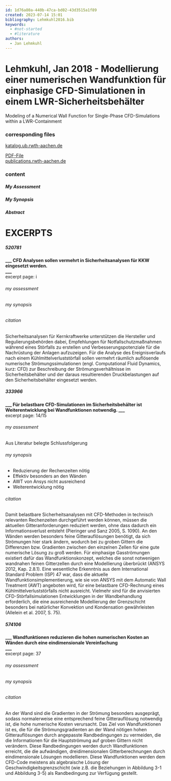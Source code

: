 ```yaml
---
id: 1d76a80a-440b-47ca-bd02-43d3515a1f89
created: 2023-07-14 15:01
bibliography: Lehmkuhl2016.bib
keywords: 
  - #not-started 
  - #literature
authors:
  - Jan Lehmkuhl
---
```




Lehmkuhl, Jan 2018 - Modellierung einer numerischen Wandfunktion für einphasige CFD-Simulationen in einem LWR-Sicherheitsbehälter
======================================================================

Modeling of a Numerical Wall Function for Single-Phase CFD-Simulations within a LWR-Containment


### corresponding files
[katalog.ub.rwth-aachen.de](https://katalog.ub.rwth-aachen.de/discovery/fulldisplay?docid=alma991008600089706448&context=L&vid=49HBZ_UBA:VU1)  

[PDF-File](Lehmkuhl2018_Dissertation_modeling-a-numeric-wall-function.pdf)  
[publications.rwth-aachen.de](https://publications.rwth-aachen.de/record/751645/files/751645.pdf)  



### content
##### My Assessment

##### My Synopsis

##### Abstract


EXCERPTS
======================================================================

<!-- here place your excerpts -->
<!-- you can devide the chapters by second & third level header -->


##### 520781
**___
CFD Analysen sollen vermehrt in Sicherheitsanalysen für KKW eingesetzt werden.  
___**  
excerpt page: i
###### my assessment
###### my synopsis
###### citation
Sicherheitsanalysen für Kernkraftwerke unterstützen die Hersteller und Regulierungsbehörden dabei, Empfehlungen für Notfallschutzmaßnahmen während eines Störfalls zu erstellen und Verbesserungspotenziale für die Nachrüstung der Anlagen aufzuzeigen. 
Für die Analyse des Ereignisverlaufs nach einem Kühlmittelverluststörfall sollen vermehrt räumlich auflösende numerische Strömungssimulationen (engl. Computational Fluid Dynamics, kurz: CFD) zur Beschreibung der Strömungsverhältnisse im Sicherheitsbehälter und der daraus resultierenden Druckbelastungen auf den Sicherheitsbehälter eingesetzt werden. 


##### 333966
**___
Für belastbare CFD-Simulationen im Sicherheitsbehälter ist Weiterentwicklung bei Wandfunktionen notwendig. 
___**  
excerpt page: 14/15
###### my assessment
Aus Literatur belegte Schlussfolgerung
###### my synopsis
- Reduzierung der Rechenzeiten nötig
- Effektiv besonders an den Wänden
- AWT von Ansys nicht ausreichend 
- Weiterentwicklung nötig
###### citation
Damit belastbare Sicherheitsanalysen mit CFD-Methoden in technisch relevanten Rechenzeiten durchgeführt werden können, müssen die aktuellen Gitteranforderungen reduziert werden, ohne dass dadurch ein Informationsverlust entsteht (Pieringer und Sanz 2005, S. 1090). 
An den Wänden werden besonders feine Gitterauflösungen benötigt, da sich Strömungen hier stark ändern, wodurch bei zu groben Gittern die Differenzen bzw. Gradienten zwischen den einzelnen Zellen für eine gute numerische Lösung zu groß werden. 
Für einphasige Gasströmungen existiert dafür das Wandfunktionskonzept, welches die sonst notwenigen wandnahen feinen Gitterzellen durch eine Modellierung überbrückt (ANSYS 2012, Kap. 2.8.1). 
Eine wesentliche Erkenntnis aus dem International Standard Problem (ISP) 47 war, dass die aktuelle Wandfunktionsimplementierung, wie sie von ANSYS mit dem Automatic Wall Treatment (AWT) angeboten wird, für eine belastbare CFD-Rechnung eines Kühlmittelverluststörfalls nicht ausreicht. 
Vielmehr sind für die anvisierten CFD-Störfallsimulationen Entwicklungen in der Wandbehandlung erforderlich, die eine ausreichende Modellierung der Grenzschicht besonders bei natürlicher Konvektion und Kondensation gewährleisten (Allelein et al. 2007, S. 75).


##### 574106
**___
Wandfunktionen reduzieren die hohen numerischen Kosten an Wänden durch eine eindimensionale Vereinfachung  
___**  
excerpt page: 37
###### my assessment
###### my synopsis
###### citation
An der Wand sind die Gradienten in der Strömung besonders ausgeprägt, sodass normalerweise eine entsprechend feine Gitterauflösung notwendig ist, die hohe numerische Kosten verursacht.
Das Ziel von Wandfunktionen ist es, die für die Strömungsgradienten an der Wand nötigen hohen Gitterauflösungen durch angepasste Randbedingungen zu vermeiden, die die Informationen für die Hauptströmung auf groben Gittern nicht verändern. 
Diese Randbedingungen werden durch Wandfunktionen erreicht, die die aufwändigen, dreidimensionalen Gitterberechnungen durch eindimensionale Lösungen modellieren. 
Diese Wandfunktionen werden dem CFD-Code meistens als algebraische Lösung der Geschwindigkeitsgrenzschicht (wie z.B. die Beziehungen in Abbildung 3-1 und Abbildung 3-5) als Randbedingung zur Verfügung gestellt.
